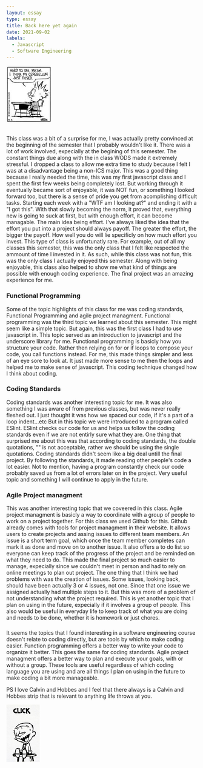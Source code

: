 ```yaml
---
layout: essay
type: essay
title: Back here yet again
date: 2021-09-02
labels:
  - Javascript
  - Software Engineering
---
```


<img class="ui medium left floated image" src="../images/pic.PNG">

##
This class was a bit of a surprise for me, I was actually pretty convinced at the beginning of the semester that I probably wouldn't like it. There was a lot of work involved, expecially at the begining of this semester. The constant things due along with the in class WODS made it extremely stressful. I dropped a class to allow me extra time to study because I felt I was at a disadvantage being a non-ICS major. This was a good thing because I really needed the time, this was my first javascript class and I spent the first few weeks being completely lost. But working through it eventually became sort of enjoyable, it was NOT fun, or something I looked forward too, but there is a sense of pride you get from acomplishing difficult tasks. Starting each week with a "WTF am I looking at?" and ending it with a "I got this". With that slowly becoming the norm, it proved that, everything new is going to suck at first, but with enough effort, it can become managable. The main idea being effort. I've always liked the idea that the effort you put into a project should always payoff. The greater the effort, the bigger the payoff. How well you do will lie specificly on how much effort you invest. This type of class is unfortunatly rare. For example, out of all my classes this semester, this was the only class that I felt like respected the ammount of time I invested in it. As such, while this class was not fun, this was the only class I actually enjoyed this semester. Along with being enjoyable, this class also helped to show me what kind of things are possible with enough coding experience. The final project was an amazing experience for me.

### Functional Programming

Some of the  topic highlights of this class for me was coding standards, Functional Programming and agile project managment.
Functional programming was the third topic we learned about this semester. This might seem like a simple topic. But again, this was the first class I had to use javascript in. This topic served as an introduction to javascript and the underscore library for me. Functional programming is basicly how you structure your code. Rather then relying on for or if loops to compose your code, you call functions instead. For me, this made things simpler and less of an eye sore to look at. It just made more sense to me then the loops and helped me to make sense of javascript. This coding technique changed how I think about coding.

### Coding Standards 
 
Coding standards was another interesting topic for me. It was also something I was aware of from previous classes, but was never really fleshed out. I just thought it was how we spaced our code, if it's a part of a loop indent...etc But in this topic we were introduced to a program called ESlint. ESlint checks our code for us and helps us follow the coding standards even if we are not entirly sure what they are. One thing that surprised me about this was that according to coding standards, the double quotations, "" is not acceptable, rather we should be using the single quotations. 
Coding standards didn't seem like a big deal untill the final project. By following the standards, it made reading other people's code a lot easier. Not to mention, having a program constantly check our code probably saved us from a lot of errors later on in the project. Very useful topic and something I will continue to apply in the future.

### Agile Project managment

This was another interesting topic that we coveered in this class. Agile project managment is basicly a way to coordinate with a group of people to work on a project together. For this class we used Github for this. Github already comes with tools for project managment in their website. It allows users to create projects and assing issues to different team members. An issue is a short term goal, which once the team member completes can mark it as done and move on to another issue. It also offers a to do list so everyone can keep track of the progress of the project and be reminded on what they need to do. This made the final project so much easier to manage, expecially since we couldn't meet in person and had to rely on online meetings to plan out project. The one thing that I think we had problems with was the creation of issues. Some issues, looking back, should have been actually 3 or 4 issues, not one. Since that one issue we assigned actually had multiple steps to it. But this was more of a problem of not understanding what the project required. This is yet another topic that I plan on using in the future, expecially if it involves a group of people. This also would be useful in everyday life to keep track of what you are doing and needs to be done, whether it is homework or just chores.

###
It seems the topics that I found interesting in a software engineering course doesn't relate to coding directly, but are tools by which to make coding easier. Function programming offers a better way to write your code to organize it better. This goes the same for coding standards. Agile project managment offers a better way to plan and execute your goals, with or without a group. These tools are useful regardless of which coding language you are using and are all things I plan on using in the future to make coding a bit more manageable.

PS I love Calvin and Hobbes and I feel that there always is a Calvin and Hobbes strip that is relevant to anything life throws at you.

<img class="ui tiny left floated rounded image" src="../images/pic2.jpg">
